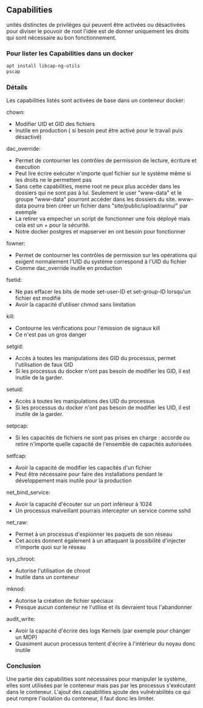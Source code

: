 ## Capabilities
unités distinctes de privilèges qui peuvent être activées ou désactivées
pour diviser le pouvoir de root
l'idée est de donner uniquement les droits qui sont nécessaire au bon fonctionnement.

### Pour lister les Capabilities dans un docker
```bash
apt install libcap-ng-utils
pscap
```

### Détails
Les capabilities listés sont activées de base dans un conteneur docker:

chown:
- Modifier UID et GID des fichiers
- Inutile en production ( si besoin peut être activé pour le travail puis désactivé)

dac_override:
- Permet de contourner les contrôles de permission de lecture, écriture et éxecution
- Peut lire écrire exécuter n'importe quel fichier sur le système même si les droits ne le permettent pas
- Sans cette capabilities, meme root ne peux plus accéder dans les dossiers qui ne sont pas à lui.
  Seulement le user "www-data" et le groupe "www-data" pourront accéder dans les dossiers du site.
  www-data pourra bien créer un fichier dans "site/public/upload/annu/" par exemple
- La retirer va empecher un script de fonctionner une fois déployé mais cela est un + pour la sécurité.
- Notre docker postgres et mapserver en ont besoin pour fonctionner

fowner:
- Permet de contourner les contrôles de permission sur les opérations qui exigent normalement l'UID du système
  correspond à l'UID du fichier
- Comme dac_override inutile en production

fsetid:
- Ne pas effacer les bits de mode set-user-ID et set-group-ID lorsqu'un fichier est modifié
- Avoir la capacité d’utiliser chmod sans limitation

kill:
- Contourne les vérifications pour l'émission de signaux kill
- Ce n'est pas un gros danger

setgid:
- Accès à toutes les manipulations des GID du processus, permet l'utilisation de faux GID
- Si les processus du docker n'ont pas besoin de modifier les GID, il est inutile de la garder.

setuid:
- Accès à toutes les manipulations des UID du processus
- Si les processus du docker n'ont pas besoin de modifier les UID, il est inutile de la garder.

setpcap:
- Si les capacités de fichiers ne sont pas prises en charge : accorde ou retire
  n'importe quelle capacité de l'ensemble de capacités autorisées

setfcap:
- Avoir la capacité de modifier les capacités d'un fichier
- Peut être nécessaire pour faire des installations pendant le développement mais inutile pour la production

net_bind_service:
- Avoir la capacité d'écouter sur un port inférieur à 1024
- Un processus malveillant pourrais intercepter un service comme sshd

net_raw:
- Permet à un processus d'espionner les paquets de son réseau
- Cet accès donnent également à un attaquant la possibilité d'injecter n'importe quoi sur le réseau

sys_chroot:
- Autorise l'utilisation de chroot
- Inutile dans un conteneur

mknod:
- Autorise la création de fichier spéciaux
- Presque aucun conteneur ne l'utilise et ils devraient tous l'abandonner

audit_write:
- Avoir la capacité d'écrire des logs Kernels (par exemple pour changer un MDP)
- Quasiment aucun processus tentent d'écrire à l'intérieur du noyau donc inutile

### Conclusion

Une partie des capabilities sont nécessaires pour manipuler le système, elles sont utilisées par le conteneur mais pas par les processus s'exécutant dans le conteneur.
L'ajout des capabilities ajoute des vulnérabilités ce qui peut rompre l'isolation du conteneur, il faut donc les limiter.
